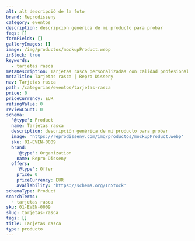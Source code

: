 ```yaml
---
alt: alt descripció de la foto
brand: Reprodisseny
category: eventos
description: descripción genérica de mi producto para probar
faqs: []
formFields: []
galleryImages: []
image: /img/productos/mockupProduct.webp
inStock: true
keywords:
  - tarjetas rasca
metaDescription: Tarjetas rasca personalizadas con calidad profesional en Cataluña.
metaTitle: Tarjetas rasca | Repro Disseny
nav: Tarjetas rasca
path: /categorias/eventos/tarjetas-rasca
price: 0
priceCurrency: EUR
ratingValue: 0
reviewCount: 0
schema:
  '@type': Product
  name: Tarjetas rasca
  description: descripción genérica de mi producto para probar
  image: 'https://reprodisseny.com/img/productos/mockupProduct.webp'
  sku: 01-EVEN-0009
  brand:
    '@type': Organization
    name: Repro Disseny
  offers:
    '@type': Offer
    price: 0
    priceCurrency: EUR
    availability: 'https://schema.org/InStock'
schemaType: Product
searchTerms:
  - tarjetas rasca
sku: 01-EVEN-0009
slug: tarjetas-rasca
tags: []
title: Tarjetas rasca
type: producto
---
```


